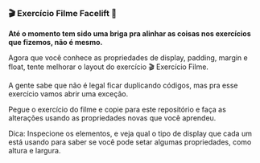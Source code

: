 ### 🎬 Exercício Filme Facelift 💅

**Até o momento tem sido uma briga pra alinhar as coisas nos exercícios que fizemos, não é mesmo.**

Agora que você conhece as propriedades de display, padding, margin e float, tente melhorar o layout do exercício 🎬 Exercício Filme.

A gente sabe que não é legal ficar duplicando códigos, mas pra esse exercício vamos abrir uma exceção. 

Pegue o exercício do filme e copie para este repositório e faça as alterações usando as propriedades novas que você aprendeu.

Dica: Inspecione os elementos, e veja qual o tipo de display que cada um está usando para saber se você pode setar algumas propriedades, como altura e largura.